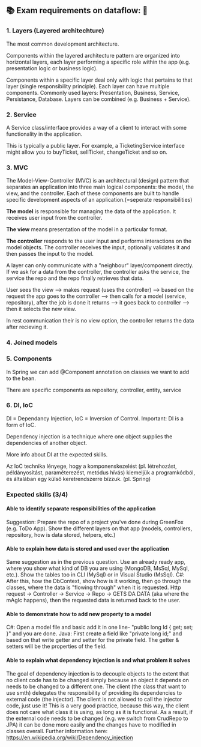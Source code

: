 ## :books: Exam requirements on dataflow: :twisted_rightwards_arrows:

### 1. Layers (Layered architechture)

The most common development architecture.

Components within the layered architecture pattern are organized into horizontal layers, each layer performing a specific role within the app (e.g. presentation logic or business logic).

Components within a specific layer deal only with logic that pertains to that layer (single responsibility principle).
Each layer can have multiple components. Commonly used layers: Presentation, Business, Service, Persistance, Database. Layers can be combined (e.g. Business + Service).

### 2. Service

A Service class/interface provides a way of a client to interact with some functionality in the application.

This is typically a public layer. For example, a TicketingService interface might allow you to buyTicket, sellTicket, changeTicket and so on.

### 3. MVC

The Model-View-Controller (MVC) is an architectural (design) pattern that separates an application into three main logical components: the model, the view, and the controller. Each of these components are built to handle specific development aspects of an application.(=seperate responsibilities)

**The model** is responsible for managing the data of the application. It receives user input from the controller.

**The view** means presentation of the model in a particular format.

**The controller** responds to the user input and performs interactions on the model objects. The controller receives the input, optionally validates it and then passes the input to the model.

A layer can only communicate with a "neighbour" layer/component directly. If we ask for a data from the controller, the controller asks the service, the service the repo and the repo finally retrieves that data.

User sees the view --> makes request (uses the controller) --> based on the request the app goes to the controller --> then calls for a model (service, repository), after the job is done it returns --> it goes back to controller --> then it selects the new view.

In rest communication their is no view option, the controller returns the data after recieving it.


### 4. Joined models



### 5. Components

In Spring we can add @Component annotation on classes we want to add to the bean.

There are specific components as repository, controller, entity, service

### 6. DI, IoC

DI = Dependancy Injection, IoC = Inversion of Control. Important: DI is a form of IoC.

Dependency injection is a technique where one object supplies the dependencies of another object.

More info about DI at the expected skills.

Az IoC technika lényege, hogy a komponenskezelést (pl. létrehozást, példányosítást, paraméterezést, metódus hívás) kiemeljük a programkódból, és általában egy külső keretrendszerre bízzuk. (pl. Spring)

### Expected skills (3/4)

#### Able to identify separate responsibilities of the application

Suggestion: Prepare the repo of a project you've done during GreenFox (e.g. ToDo App). Show the different layers on that app (models, controllers, repository, how is data stored, helpers, etc.)

#### Able to explain how data is stored and used over the application

Same suggestion as in the previous question. Use an already ready app, where you show what kind of DB you are using (MongoDB, MsSql, MySql, etc.). Show the tables too in CLI (MySql) or in Visual Studio (MsSql).
C#: After this, how the DbContext, show how is it working, then go through the classes, where the data is "flowing through" when it is requested.
Http request -> Controller -> Service -> Repo -> GETS DA DATA (aka where the mAgIc happens), then the requested data is returned back to the user.

#### Able to demonstrate how to add new property to a model

C#: Open a model file and basic add it in one line- "public long Id { get; set; }" and you are done.
Java: First create a field like "private long id;" and based on that write getter and setter for the private field. The getter & setters will be the properties of the field.

#### Able to explain what dependency injection is and what problem it solves

The goal of dependency injection is to decouple objects to the extent that no client code has to be changed simply because an object it depends on needs to be changed to a different one.
The client (the class that want to use smth) delegates the responsibility of providing its dependencies to external code (the injector). The client is not allowed to call the injector code, just use it!
This is a very good practice, because this way, the client does not care what class it is using, as long as it is functional.
As a result, if the external code needs to be changed (e.g. we switch from CrudRepo to JPA) it can be done more easily and the changes have to modified in classes overall.
Further information here: https://en.wikipedia.org/wiki/Dependency_injection
